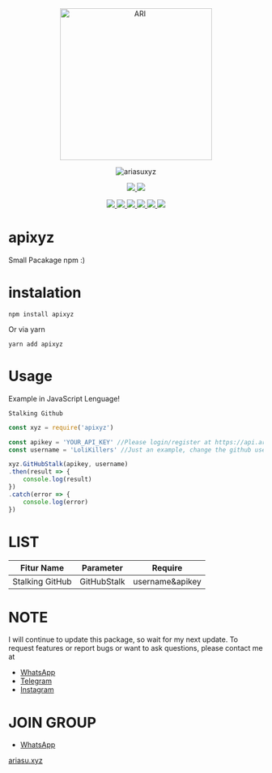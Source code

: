 <div align="center">
<img src="https://telegra.ph/file/ccfb50f2eccfa4941f871.jpg" alt="ARI" width="300" />

![ariasuxyz](https://socialify.git.ci/LoliKillers/apixyz/image?description=1&font=Source%20Code%20Pro&forks=1&language=1&owner=1&pattern=Floating%20Cogs&stargazers=1&theme=Dark) <br>

<p align="center">
<a href="https://wa.me/6285785445412" alt="Whatsapp!"> <img src="https://aleen42.github.io/badges/src/whatsapp.svg" /> </a>
<a href="https://github.com/LoliKillers/apixyz/graphs/commit-activity" alt="Maintenance"> <img src="https://img.shields.io/badge/Maintained%3F-yes-green.svg" /> </a>
</p>
<p align="center">
<a href="https://github.com/LoliKillers/apixyz" alt="GitHub closed issues"> <img src="https://img.shields.io/github/issues-closed-raw/LoliKillers/apixyz?style=flat&logo=github&color=success" /> </a>
<a href="https://github.com/LoliKillers/apixyz" alt="GitHub commit activity"> <img src="https://img.shields.io/github/commit-activity/m/LoliKillers/apixyz" /> </a>
<a href="https://github.com/LoliKillers/apixyz/graphs/contributors" alt="GitHub contributors"> <img src="https://img.shields.io/github/contributors/LoliKillers/apixyz?style=flat&logo=github" /> </a>
<a href="https://github.com/LoliKillers/apixyz/network/members" alt="GitHub forks"> <img src="https://img.shields.io/github/forks/LoliKillers/apixyz?label=Forks&logo=github" /> </a>
<a href="https://github.com/LoliKillers/apixyz" alt="GitHub closed pull requests"> <img src="https://img.shields.io/github/issues-pr-closed-raw/LoliKillers/apixyz?color=success" /> </a>
<a href="https://github.com/LoliKillers/apixyz" alt="GitHub issues"> <img src="https://img.shields.io/github/issues-raw/LoliKillers/apixyz?style=flat&logo=github&color=yellow" /> </a>
</p>
</div>

# apixyz

Small Pacakage npm :)

# instalation
```shell
npm install apixyz
```
Or via yarn
```shell
yarn add apixyz
```

# Usage

Example in JavaScript Lenguage!

```Stalking Github```
```javascript
const xyz = require('apixyz')

const apikey = 'YOUR_API_KEY' //Please login/register at https://api.ariasu.xyz to get the apikey
const username = 'LoliKillers' //Just an example, change the github username you want to stalk

xyz.GitHubStalk(apikey, username)
.then(result => {
    console.log(result)
})
.catch(error => {
    console.log(error)
})
```


# LIST

| Fitur Name | Parameter | Require |
| :------------: | :---------------: | :-----: |
| Stalking GitHub | GitHubStalk | username&apikey|


# NOTE

I will continue to update this package, so wait for my next update.
To request features or report bugs or want to ask questions, please contact me at 
* [WhatsApp](https://wa.me/6285785445412)
* [Telegram](https://t.me/Loli_Killers)
* [Instagram](https://instagram.com/ariasuxyz)

# JOIN GROUP
* [WhatsApp](https://chat.whatsapp.com/KBi9lpu8IyC3I7kZ055pQm)

[ariasu.xyz](https://api.ariasu.xyz)
